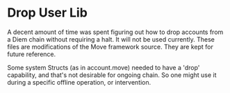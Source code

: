 # Drop User Lib
A decent amount of time was spent figuring out how to drop accounts from
a Diem chain without requiring a halt. It will not be used currently.
These files are modifications of the Move framework source. They are kept for future reference.

Some system Structs (as in account.move) needed to have a 'drop' capability, and
that's not desirable for ongoing chain. So one might use it during a specific
offline operation, or intervention.
